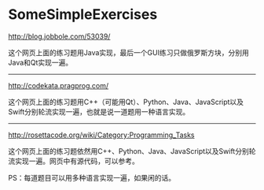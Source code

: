 # SomeSimpleExercises


http://blog.jobbole.com/53039/

这个网页上面的练习题用Java实现，最后一个GUI练习只做俄罗斯方块，分别用Java和Qt实现一遍。

----------------------------

http://codekata.pragprog.com/

这个网页上面的练习题用C++（可能用Qt）、Python、Java、JavaScript以及Swift分别轮流实现一遍，也就是说一道题用一种语言实现。

----------------------------

http://rosettacode.org/wiki/Category:Programming_Tasks

这个网页上面的练习题依然用C++、Python、Java、JavaScript以及Swift分别轮流实现一遍。网页中有源代码，可以参考。



PS：每道题目可以用多种语言实现一遍，如果闲的话。
